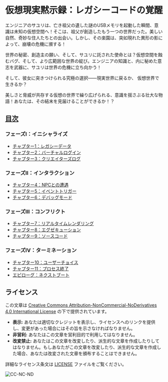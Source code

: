 # 仮想現実黙示録：レガシーコードの覚醒

エンジニアのサユリは、亡き祖父の遺した謎のUSBメモリを起動した瞬間、意識は未知の仮想空間へ！そこは、祖父が創造したもう一つの世界だった。美しい自然、奇妙な住人たちとの出会い。しかし、その楽園は、突如現れた異形の影によって、崩壊の危機に瀕する！

世界の秘密、創造主の願い、そして、サユリに託された使命とは？仮想空間を蝕むバグ、そして、より広範囲な世界の綻び。エンジニアの知識と、内に秘めた意志を武器に、サユリは世界の危機に立ち向かう！

そして、彼女に突きつけられる究極の選択――現実世界に戻るか、 仮想世界で生きるか？

美しさと脅威が共存する仮想の世界で繰り広げられる、意識を揺さぶる壮大な物語！あなたは、その結末を見届けることができるか！？

## [目次](0.md)

### フェーズI：イニシャライズ

- [チャプター1：レガシーデータ](1-1.md)
- [チャプター2：バーチャルログイン](1-2.md)
- [チャプター3：クリエイターズログ](1-3.md)

### フェーズII：インタラクション

- [チャプター4：NPCとの遭遇](2-1.md)
- [チャプター5：イベントトリガー](2-2.md)
- [チャプター6：デバッグモード](2-3.md)

### フェーズIII：コンフリクト

- [チャプター7：リアルタイムレンダリング](3-1.md)
- [チャプター8：エグゼキューション](3-2.md)
- [チャプター9：ソースコード](3-3.md)

### フェーズIV：ターミネーション

- [チャプター10：ユーザーチョイス](4-1.md)
- [チャプター11：プロセス終了](4-2.md)
- [エピローグ：ネクストブート](4-3.md)

## ライセンス

この文章は [Creative Commons Attribution-NonCommercial-NoDerivatives 4.0 International License](https://creativecommons.org/licenses/by-nc-nd/4.0/) の下で提供されています。

* **表示:** あなたは適切なクレジットを表示し、ライセンスへのリンクを提供し、変更があった場合にはその旨を示さなければなりません。
* **非営利:** あなたはこの文章を営利目的で利用してはなりません。
* **改変禁止:** あなたはこの文章を改変したり、派生的な文章を作成したりしてはなりません。もしあなたがこの文章を改変したり、派生的な文章を作成した場合、あなたは改変された文章を頒布することはできません。

詳細なライセンス条文は [LICENSE](LICENSE) ファイルをご覧ください。

![CC-NC-ND](https://creativecommons.jp/wp-content/uploads/2015/04/by-nc-nd.png?w=150)